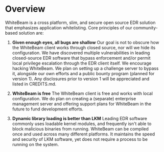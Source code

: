 # Overview

WhiteBeam is a cross platform, slim, and secure open source EDR solution that emphasizes application whitelisting. Core principles of our community-based solution are:

1. **Given enough eyes, all bugs are shallow**
Our goal is not to obscure how the WhiteBeam client works through closed source, nor will we hide its configuration. We have discovered multiple vulnerabilities in leading closed-source EDR software that bypass enforcement and/or permit local privilege escalation through the EDR client itself.
We encourage hacking WhiteBeam. We plan on setting up a challenge server to bypass it, alongside our own efforts and a public bounty program (planned for version 1). Any disclosures prior to version 1 will be appreciated and listed in CREDITS.md.

2. **WhiteBeam is free**
The WhiteBeam client is free and works with local configuration.
We do plan on creating a (separate) enterprise management server and offering support plans for WhiteBeam in the future to fund development efforts.

3. **Dynamic library loading is better than LKM**
Leading EDR software commonly uses loadable kernel modules, and frequently isn't able to block malicious binaries from running.
WhiteBeam can be compiled once and used across many different platforms. It maintains the speed and security of LKM software, yet does not require a process to be running on the system.
